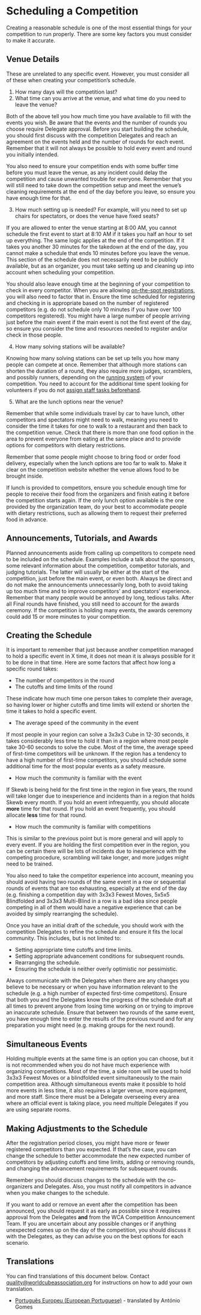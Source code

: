 # Scheduling a Competition

Creating a reasonable schedule is one of the most essential things for your competition to run properly. There are some key factors you must consider to make it accurate.

## Venue Details

These are unrelated to any specific event. However, you must consider all of these when creating your competition’s schedule.

1. How many days will the competition last?
2. What time can you arrive at the venue, and what time do you need to leave the venue?

Both of the above tell you how much time you have available to fill with the events you wish. Be aware that the events and the number of rounds you choose require Delegate approval. Before you start building the schedule, you should first discuss with the competition Delegates and reach an agreement on the events held and the number of rounds for each event. Remember that it will not always be possible to hold every event and round you initially intended.

You also need to ensure your competition ends with some buffer time before you must leave the venue, as any incident could delay the competition and cause unwanted trouble for everyone. Remember that you will still need to take down the competition setup and meet the venue’s cleaning requirements at the end of the day before you leave, so ensure you have enough time for that.

3. How much setting up is needed? For example, will you need to set up chairs for spectators, or does the venue have fixed seats?

If you are allowed to enter the venue starting at 8:00 AM, you cannot schedule the first event to start at 8:10 AM if it takes you half an hour to set up everything. The same logic applies at the end of the competition. If it takes you another 30 minutes for the takedown at the end of the day, you cannot make a schedule that ends 10 minutes before you leave the venue. This section of the schedule does not necessarily need to be publicly available, but as an organizer, you must take setting up and cleaning up into account when scheduling your competition.

You should also leave enough time at the beginning of your competition to check in every competitor. When you are allowing [on-the-spot registrations](wcadoc{edudoc/organizer-guidelines/registration.pdf}), you will also need to factor that in. Ensure the time scheduled for registering and checking in is appropriate based on the number of registered competitors (e.g. do not schedule only 10 minutes if you have over 100 competitors registered). You might have a large number of people arriving just before the main event if the main event is not the first event of the day, so ensure you consider the time and resources needed to register and/or check in those people.

4. How many solving stations will be available?

Knowing how many solving stations can be set up tells you how many people can compete at once. Remember that although more stations can shorten the duration of a round, they also require more judges, scramblers, and possibly runners, depending on the [running system](wcadoc{edudoc/organizer-guidelines/running-systems.pdf}) of your competition. You need to account for the additional time spent looking for volunteers if you do not [assign staff tasks beforehand](wcadoc{edudoc/organizer-guidelines/staff.pdf}).

5. What are the lunch options near the venue?

Remember that while some individuals travel by car to have lunch, other competitors and spectators might need to walk, meaning you need to consider the time it takes for one to walk to a restaurant and then back to the competition venue. Check that there is more than one food option in the area to prevent everyone from eating at the same place and to provide options for competitors with dietary restrictions.

Remember that some people might choose to bring food or order food delivery, especially when the lunch options are too far to walk to. Make it clear on the competition website whether the venue allows food to be brought inside.

If lunch is provided to competitors, ensure you schedule enough time for people to receive their food from the organizers and finish eating it before the competition starts again. If the only lunch option available is the one provided by the organization team, do your best to accommodate people with dietary restrictions, such as allowing them to request their preferred food in advance.

## Announcements, Tutorials, and Awards

Planned announcements aside from calling up competitors to compete need to be included on the schedule. Examples include a talk about the sponsors, some relevant information about the competition, competitor tutorials, and judging tutorials. The latter will usually be either at the start of the competition, just before the main event, or even both. Always be direct and do not make the announcements unnecessarily long, both to avoid taking up too much time and to improve competitors’ and spectators’ experience. Remember that many people would be annoyed by long, tedious talks. After all Final rounds have finished, you still need to account for the awards ceremony. If the competition is holding many events, the awards ceremony could add 15 or more minutes to your competition.

## Creating the Schedule

It is important to remember that just because another competition managed to hold a specific event in X time, it does not mean it is always possible for it to be done in that time. Here are some factors that affect how long a specific round takes:

- The number of competitors in the round
- The cutoffs and time limits of the round

These indicate how much time one person takes to complete their average, so having lower or higher cutoffs and time limits will extend or shorten the time it takes to hold a specific event.

- The average speed of the community in the event

If most people in your region can solve a 3x3x3 Cube in 12-30 seconds, it takes considerably less time to hold it than in a region where most people take 30-60 seconds to solve the cube. Most of the time, the average speed of first-time competitors will be unknown. If the region has a tendency to have a high number of first-time competitors, you should schedule some additional time for the most popular events as a safety measure.

- How much the community is familiar with the event

If Skewb is being held for the first time in the region in five years, the round will take longer due to inexperience and incidents than in a region that holds Skewb every month. If you hold an event infrequently, you should allocate **more** time for that round. If you hold an event frequently, you should allocate **less** time for that round.

- How much the community is familiar with competitions

This is similar to the previous point but is more general and will apply to every event. If you are holding the first competition ever in the region, you can be certain there will be lots of incidents due to inexperience with the competing procedure, scrambling will take longer, and more judges might need to be trained.

You also need to take the competitor experience into account, meaning you should avoid having two rounds of the same event in a row or sequential rounds of events that are too exhausting, especially at the end of the day (e.g. finishing a competition day with 3x3x3 Fewest Moves, 5x5x5 Blindfolded and 3x3x3 Multi-Blind in a row is a bad idea since people competing in all of them would have a negative experience that can be avoided by simply rearranging the schedule).

Once you have an initial draft of the schedule, you should work with the competition Delegates to refine the schedule and ensure it fits the local community. This includes, but is not limited to:

- Setting appropriate time cutoffs and time limits.
- Setting appropriate advancement conditions for subsequent rounds.
- Rearranging the schedule.
- Ensuring the schedule is neither overly optimistic nor pessimistic.

Always communicate with the Delegates when there are any changes you believe to be necessary or when you have information relevant to the schedule (e.g. a high number of expected first-time competitors). Ensure that both you and the Delegates know the progress of the schedule draft at all times to prevent anyone from losing time working on or trying to improve an inaccurate schedule. Ensure that between two rounds of the same event, you have enough time to enter the results of the previous round and for any preparation you might need (e.g. making groups for the next round).

## Simultaneous Events

Holding multiple events at the same time is an option you can choose, but it is not recommended when you do not have much experience with organizing competitions. Most of the time, a side room will be used to hold 3x3x3 Fewest Moves or a blindfolded event simultaneously to the main competition area. Although simultaneous events make it possible to hold more events in less time, it also requires a larger venue, more equipment, and more staff. Since there must be a Delegate overseeing every area where an official event is taking place, you need multiple Delegates if you are using separate rooms.

## Making Adjustments to the Schedule

After the registration period closes, you might have more or fewer registered competitors than you expected. If that’s the case, you can change the schedule to better accommodate the new expected number of competitors by adjusting cutoffs and time limits, adding or removing rounds, and changing the advancement requirements for subsequent rounds.

Remember you should discuss changes to the schedule with the co-organizers and Delegates. Also, you must notify all competitors in advance when you make changes to the schedule.

If you want to add or remove an event after the competition has been announced, you should request it as early as possible since it requires approval from the Delegates **and** from the WCA Competition Announcement Team. If you are uncertain about any possible changes or if anything unexpected comes up on the day of the competition, you should discuss it with the Delegates, as they can advise you on the best options for each scenario.

<div class="spacer"></div>

## Translations

You can find translations of this document below. Contact [quality@worldcubeassociation.org](mailto:quality@worldcubeassociation.org) for instructions on how to add your own translation.

- [Português Europeu (European Portuguese)](wcadoc{edudoc/organizer-guidelines/pt/schedule.pdf}) - translated by António Gomes
